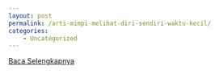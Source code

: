 ```yaml
---
layout: post
permalink: /arti-mimpi-melihat-diri-sendiri-waktu-kecil/
categories:
    - Uncategorized
---
```


[Baca Selengkapnya](/02)